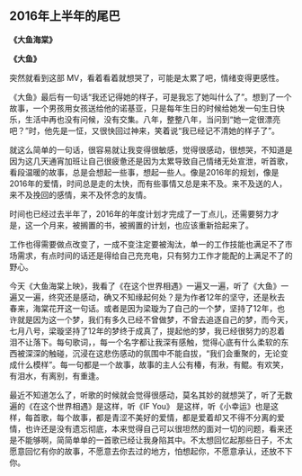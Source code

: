 ## 2016年上半年的尾巴

   **《大鱼海棠》**
   
   **《大鱼》**
   
   突然就看到这部 MV，看着看着就想哭了，可能是太累了吧，情绪变得更感性。
   
   《大鱼》最后有一句话“我还记得她的样子，可是我忘了她叫什么了”。想到了一个故事，一个男孩用女孩送给他的诺基亚，只是每年生日的时候给她发一句生日快乐，生活中再也没有问候，没有交集。八年，整整八年，当问到“她一定很漂亮吧？”时，他先是一怔，又很快回过神来，笑着说“我已经记不清她的样子了”。
   
   就这么简单的一句话，很容易就让我变得很敏感，觉得很感动，很想哭，不知道是因为这几天通宵加班让自己很疲惫还是因为太累导致自己情绪无处宣泄，听首歌，看段温暖的故事，总是会想起一些事，想起一些人。像是2016年的规划，像是2016年的爱情，时间总是走的太快，而有些事情又总是来不及。来不及送的人，来不及挽回的感情，来不及怀念的友情。
  
  时间也已经过去半年了，2016年的年度计划才完成了一丁点儿，还需要努力才是，这一个月来，被搁置的书，被搁置的计划，也应该重新拾起来了。
  
  工作也得需要做点改变了，一成不变注定要被淘汰，单一的工作技能也满足不了市场需求，有点时间的话还是得给自己充充电，只有努力工作才能配的上满足不了的野心。
  
  今天《大鱼海棠上映》，我看了《在这个世界相遇》一遍又一遍，听了《大鱼》一遍又一遍，终究还是感动，确又不知缘起何处？是为作者12年的坚守，还是秋去春来，海棠花开这一句话。或者是因为梁璇为了自己的一个梦，坚持了12年，也许就是因为这一个梦，我们有多久已经不曾做梦，不曾去追逐自己的梦，而今天，七月八号，梁璇坚持了12年的梦终于成真了，提起他的梦，我已经很努力的忍着泪不让落下。每句歌词，，每一个名字都让我深有感触，觉得心底有什么柔软的东西被深深的触碰，沉浸在这悲伤感动的氛围中不能自拔，“我们会重聚的，无论变成什么模样”。每一句都是一个故事，故事的主人公有椿，有湫，有鲲。有欢笑，有泪水，有离别，有重逢。
  
  最近不知道怎么了，听歌的时候就会觉得很感动，莫名其妙的就想哭了，听了无数遍的《在这个世界相遇》是这样，听《IF You》 是这样，听《小幸运》也是这样，每首歌，每个故事，都是青涩不美好的爱情，都是爱着却又不得不分离的爱情，也许还是没有遗忘彻底，本来觉得自己可以很坦然的面对一切的问题，看来还是不能够啊，简简单单的一首歌已经让我身陷其中。不太想回忆起那些日子，不太愿意回忆有你的故事，不愿意去你去过的地方，怕想起你，不愿意承认，还放不下你。   